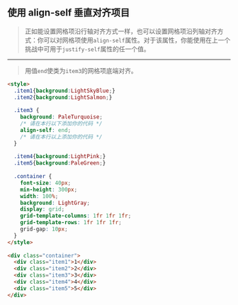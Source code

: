 ## 使用 align-self 垂直对齐项目

> 正如能设置网格项沿行轴对齐方式一样，也可以设置网格项沿列轴对齐方式：你可以对网格项使用`align-self`属性。对于该属性，你能使用在上一个挑战中可用于`justify-self`属性的任一个值。

------

> 用值`end`使类为`item3`的网格项底端对齐。

```html
<style>
  .item1{background:LightSkyBlue;}
  .item2{background:LightSalmon;}
  
  .item3 {
    background: PaleTurquoise;
    /* 请在本行以下添加你的代码 */
    align-self: end;
    /* 请在本行以上添加你的代码 */
  }
  
  .item4{background:LightPink;}
  .item5{background:PaleGreen;}
  
  .container {
    font-size: 40px;
    min-height: 300px;
    width: 100%;
    background: LightGray;
    display: grid;
    grid-template-columns: 1fr 1fr 1fr;
    grid-template-rows: 1fr 1fr 1fr;
    grid-gap: 10px;
  }
</style>
  
<div class="container">
  <div class="item1">1</div>
  <div class="item2">2</div>
  <div class="item3">3</div>
  <div class="item4">4</div>
  <div class="item5">5</div>
</div>
```

